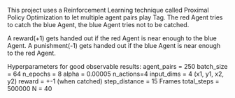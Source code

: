 This project uses a Reinforcement Learning technique called Proximal Policy Optimization to let multiple agent pairs play Tag.
The red Agent tries to catch the blue Agent, the blue Agent tries not to be catched.

A reward(+1) gets handed out if the red Agent is near enough to the blue Agent.
A punishment(-1) gets handed out if the blue Agent is near enough to the red Agent.

Hyperparameters for good observable results:
agent_pairs = 250
batch_size = 64
n_epochs = 8
alpha = 0.00005
n_actions=4
input_dims = 4 (x1, y1, x2, y2)
reward = +-1 (when catched)
step_distance = 15 Frames
total_steps = 500000
N = 40
